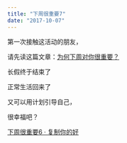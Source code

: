 ```yaml
---
title: "下周很重要7"
date: "2017-10-07"
---
```


第一次接触这活动的朋友，

请先读这篇文章：[为何下周对你很重要？](http://mp.weixin.qq.com/s?__biz=MjM5NDU0Mjk2MQ==&mid=2651623372&idx=1&sn=0a27ce920b04dc61f7bc27535cc59c02&chksm=bd7e0bd28a0982c4659ee1bec241d50bcdbb6403dba56ad79902a1b00fc1b160e7acd02584f2&scene=21#wechat_redirect)

长假终于结束了

正常生活回来了  

又可以用计划引导自己，

很幸福吧？

[下周很重要6 · 复制你的好](http://mp.weixin.qq.com/s?__biz=MjM5NDU0Mjk2MQ==&mid=2651623566&idx=1&sn=41d082af40a9a030254b2ed5e7995aa6&chksm=bd7e14908a099d869af0c5f05f187c15b5bcbe0bd82ef9057ea689b6d32c37cb85782fdb2aa4&scene=21#wechat_redirect)
